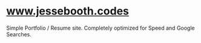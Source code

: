 # www.jessebooth.codes

Simple Portfolio / Resume site.  Completely optimized for Speed and Google Searches.
